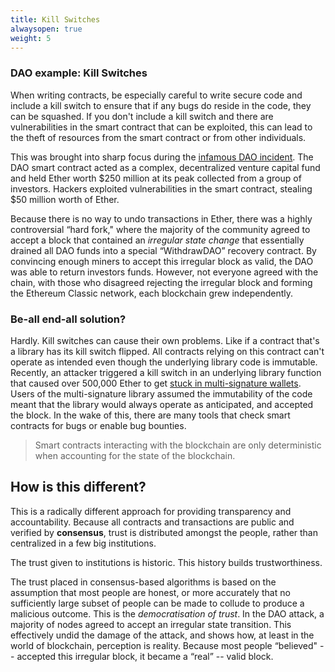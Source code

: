 ```yaml
---
title: Kill Switches
alwaysopen: true
weight: 5
---
```


### DAO example: Kill Switches

When writing contracts, be especially careful to write secure code and include a
kill switch to ensure that if any bugs do reside in the code, they can be
squashed. If you don't include a kill switch and there are vulnerabilities in
the smart contract that can be exploited, this can lead to the theft of
resources from the smart contract or from other individuals.

This was brought into sharp focus during the [infamous DAO
incident](https://en.wikipedia.org/wiki/The_DAO_(organization)). The DAO smart
contract acted as a complex, decentralized venture capital fund and held Ether
worth $250 million at its peak collected from a group of investors. Hackers
exploited vulnerabilities in the smart contract, stealing $50 million worth of
Ether.

Because there is no way to undo transactions in Ether, there was a highly
controversial “hard fork," where the majority of the community agreed to accept
a block that contained an *irregular state change* that essentially drained all
DAO funds into a special “WithdrawDAO” recovery contract. By convincing enough
miners to accept this irregular block as valid, the DAO was able to return
investors funds. However, not everyone agreed with the chain, with those who
disagreed rejecting the irregular block and forming the Ethereum Classic
network, each blockchain grew independently.

### Be-all end-all solution?

Hardly. Kill switches can cause their own problems. Like if a contract that's a
library has its kill switch flipped. All contracts relying on this contract
can't operate as intended even though the underlying library code is immutable.
Recently, an attacker triggered a kill switch in an underlying library function
that caused over 500,000 Ether to get [stuck in multi-signature
wallets](https://www.parity.io/security-alert-2/). Users of the multi-signature
library assumed the immutability of the code meant that the library would always
operate as anticipated, and accepted the block. In the wake of this, there are
many tools that check smart contracts for bugs or enable bug bounties.

> Smart contracts interacting with the blockchain are only deterministic when
> accounting for the state of the blockchain.

## How is this different?

This is a radically different approach for providing transparency and
accountability. Because all contracts and transactions are public and verified
by **consensus**, trust is distributed amongst the people, rather than
centralized in a few big institutions.

The trust given to institutions is historic. This history builds
trustworthiness.

The trust placed in consensus-based algorithms is based on the assumption that
most people are honest, or more accurately that no sufficiently large subset of
people can be made to collude to produce a malicious outcome. This is the
_democratisation of trust_. In the DAO attack, a majority of nodes agreed to
accept an irregular state transition. This effectively undid the damage of the
attack, and shows how, at least in the world of blockchain, perception is
reality. Because most people “believed" -- accepted this irregular block, it
became a “real” -- valid block.
